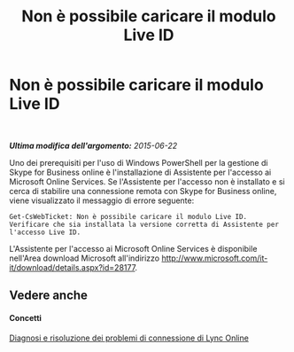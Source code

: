 ﻿---
title: Non è possibile caricare il modulo Live ID
TOCTitle: Non è possibile caricare il modulo Live ID
ms:assetid: 663a5507-0276-4b22-a98f-c1b82b0c91a2
ms:mtpsurl: https://technet.microsoft.com/it-it/library/Dn362793(v=OCS.15)
ms:contentKeyID: 56269915
ms.date: 08/24/2015
mtps_version: v=OCS.15
ms.translationtype: HT
---

# Non è possibile caricare il modulo Live ID

 

_**Ultima modifica dell'argomento:** 2015-06-22_

Uno dei prerequisiti per l'uso di Windows PowerShell per la gestione di Skype for Business online è l'installazione di Assistente per l'accesso ai Microsoft Online Services. Se l'Assistente per l'accesso non è installato e si cerca di stabilire una connessione remota con Skype for Business online, viene visualizzato il messaggio di errore seguente:

    Get-CsWebTicket: Non è possibile caricare il modulo Live ID. Verificare che sia installata la versione corretta di Assistente per l'accesso Live ID.

L'Assistente per l'accesso ai Microsoft Online Services è disponibile nell'Area download Microsoft all'indirizzo <http://www.microsoft.com/it-it/download/details.aspx?id=28177>.

## Vedere anche

#### Concetti

[Diagnosi e risoluzione dei problemi di connessione di Lync Online](diagnosing-and-resolving-connection-problems-with-skype-for-business-online.md)

